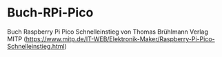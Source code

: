 # Buch-RPi-Pico
Buch Raspberry Pi Pico Schnelleinstieg
von Thomas Brühlmann
Verlag MITP (https://www.mitp.de/IT-WEB/Elektronik-Maker/Raspberry-Pi-Pico-Schnelleinstieg.html)
